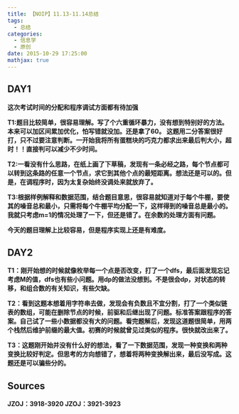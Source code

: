 ```yaml
---
title: 【NOIP】11.13-11.14总结
tags:
  - 总结
categories:
  - 信息学
  - 原创
date: 2015-10-29 17:25:00
mathjax: true
---
```

<strong>DAY1
--
这次考试时间的分配和程序调试方面都有待加强

T1:题目比较简单，很容易理解。写了个六重循环暴力，没有想到特别好的方法。本来可以加区间累加优化，怕写错就没加。还是拿了60。
这题用二分答案很好打，只不过要注意判断。一开始我将所有蛋糕块的巧克力都求出来最后判大小，超时！！直接判可以减少不少时间。

T2:一看没有什么思路，在纸上画了下草稿，发现有一条必经之路，每个节点都可以转到这条路的任意一个节点，求它到其他个点的最短距离。想法还是可以的。但是，在调程序时，因为太复杂始终没调处来就放弃了。

T3:根据样例解释和数据范围，结合题目意思，很容易就知道对于每个牛棚，要使其的噪音总和最小，只需将每个牛棚平均分配一下，这样得到的噪音总是最小的。我就只考虑m=1的情况处理了一下，但还是错了。在余数的处理方面有问题。


今天的题目理解上比较容易，但是程序实现上还是有难度。

<strong>DAY2
--

T1：刚开始想的时候就像枚举每一个点是否改变，打了一个dfs，最后面发现忘记考虑M的值，dfs也有些小问题。用dp的做法没想到。不是很会dp，对状态的转移，和组合数的有关知识，有些欠缺。

T2：看到这题本想着用字符串去做，发现会有负数且不宜分割，打了一个类似链表的数组，可能在删除节点的时候，前驱和后继出现了问题。标准答案跟程序的答案。自己试了一些小数据都没有大的问题。看完题解后，发现这道题很简单，用两个栈然后维护前缀的最大值。初赛的时候就曾见过类似的程序。很快就改出来了。

T3：这题刚开始并没有什么好的想法，看了一下数据范围，发现一种变换和两种变换比较好判定。但思考的方向想错了，想着将两种变换解出来，最后没写成。这题还是可以骗些分的。

<strong>Sources
--
JZOJ：3918-3920
JZOJ：3921-3923